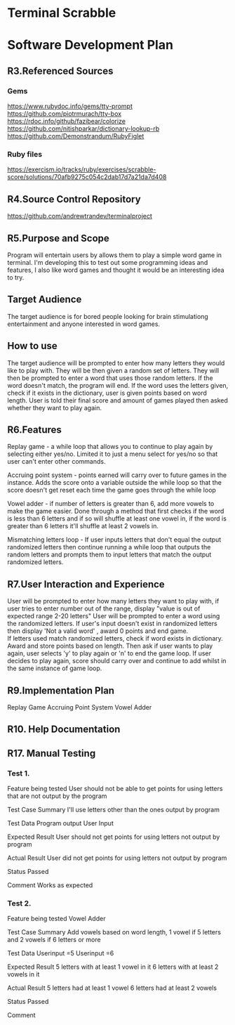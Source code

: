 # Terminal Scrabble

# Software Development Plan

## R3.Referenced Sources
### Gems
https://www.rubydoc.info/gems/tty-prompt
https://github.com/piotrmurach/tty-box
https://rdoc.info/github/fazibear/colorize
https://github.com/nitishparkar/dictionary-lookup-rb
https://github.com/Demonstrandum/RubyFiglet

### Ruby files
https://exercism.io/tracks/ruby/exercises/scrabble-score/solutions/70afb9275c054c2dab17d7a21da7d408



## R4.Source Control Repository
https://github.com/andrewtrandev/terminalproject

## R5.Purpose and Scope
Program will entertain users by allows them to play a simple word game in terminal. I'm developing this to test out some programming ideas and features, I also like word games and thought it would be an interesting idea to try.

## Target Audience
The target audience is for bored people looking for brain stimulationg entertainment and anyone interested in word games.

## How to use
The target audience will be prompted to enter how many letters they would like to play with.
They will be then given a random set of letters. They will then be prompted to enter a word that uses those random letters. 
If the word doesn't match, the program will end.
If the word uses the letters given, check if it exists in the dictionary, user is given points based on word length.
User is told their final score and amount of games played then asked whether they want to play again. 

## R6.Features
Replay game - a while loop that allows you to continue to play again by selecting either yes/no. Limited it to just a menu select for yes/no so that user can't enter other commands.

Accruing point system - points earned will carry over to future games in the instance. Adds the score onto a variable outside the while loop so that the score doesn't get reset each time the game goes through the while loop

Vowel adder - if number of letters is greater than 6, add more vowels to make the game easier. Done through a method that first checks
if the word is less than 6 letters and if so will shuffle at least one vowel in, if the word is greater than 6 letters it'll shuffle at least 2 vowels in.

Mismatching letters loop - If user inputs letters that don't equal the output randomized letters then continue running a while loop that outputs the random letters and prompts them to input letters that match the output randomized letters.


## R7.User Interaction and Experience
User will be prompted to enter how many letters they want to play with,
if user tries to enter number out of the range, display "value is out of expected range 2-20 letters" 
User will be prompted to enter a word using the randomized letters.
If user's input doesn't exist in randomized letters then display 'Not a valid word' , award 0 points and end game.  
If letters used match randomized letters, check if word exists in dictionary.
Award and store points based on length.
Then ask if user wants to play again, user selects 'y' to play again or 'n'
to end the game loop. If user decides to play again, score should carry over and continue to add whilst in the same instance of game loop.

## R9.Implementation Plan
Replay Game
Accruing Point System 
Vowel Adder

## R10. Help Documentation

## R17. Manual Testing
### Test 1.
Feature being tested
User should not be able to get points for using letters
that are not output by the program

Test Case Summary
I'll use letters other than the ones output by program

Test Data
Program output
User Input

Expected Result
User should not get points for using letters not output by program

Actual Result
User did not get points for using letters not output by program

Status
Passed

Comment
Works as expected

### Test 2.
Feature being tested
Vowel Adder

Test Case Summary
Add vowels based on word length, 1 vowel if 5 letters and 2 vowels if 6 letters or more

Test Data
Userinput =5
Userinput =6

Expected Result
5 letters with at least 1 vowel in it
6 letters with at least 2 vowels in it

Actual Result
5 letters had at least 1 vowel
6 letters had at least 2 vowels

Status
Passed

Comment


